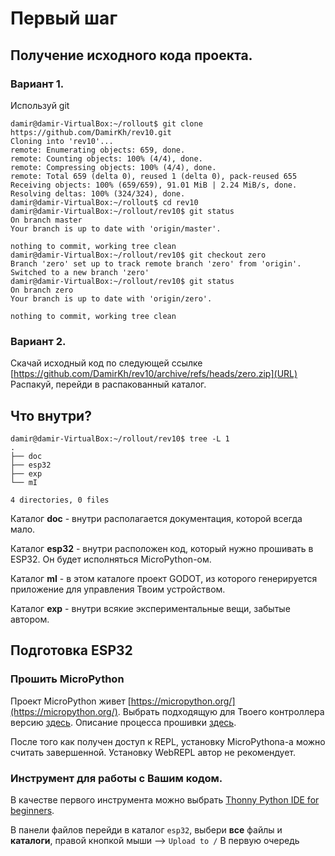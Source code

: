 # Первый шаг

## Получение исходного кода проекта.
### Вариант 1.
Используй git

    damir@damir-VirtualBox:~/rollout$ git clone https://github.com/DamirKh/rev10.git
    Cloning into 'rev10'...
    remote: Enumerating objects: 659, done.
    remote: Counting objects: 100% (4/4), done.
    remote: Compressing objects: 100% (4/4), done.
    remote: Total 659 (delta 0), reused 1 (delta 0), pack-reused 655
    Receiving objects: 100% (659/659), 91.01 MiB | 2.24 MiB/s, done.
    Resolving deltas: 100% (324/324), done.
    damir@damir-VirtualBox:~/rollout$ cd rev10
    damir@damir-VirtualBox:~/rollout/rev10$ git status
    On branch master
    Your branch is up to date with 'origin/master'.
    
    nothing to commit, working tree clean
    damir@damir-VirtualBox:~/rollout/rev10$ git checkout zero
    Branch 'zero' set up to track remote branch 'zero' from 'origin'.
    Switched to a new branch 'zero'
    damir@damir-VirtualBox:~/rollout/rev10$ git status
    On branch zero
    Your branch is up to date with 'origin/zero'.
    
    nothing to commit, working tree clean
    

### Вариант 2.
Скачай исходный код по следующей ссылке [https://github.com/DamirKh/rev10/archive/refs/heads/zero.zip](URL)
Распакуй, перейди в распакованный каталог.

## Что внутри?

    damir@damir-VirtualBox:~/rollout/rev10$ tree -L 1
    .
    ├── doc
    ├── esp32
    ├── exp
    └── mI
    
    4 directories, 0 files
    
Каталог **doc** - внутри располагается документация, которой всегда мало.

Каталог **esp32** - внутри расположен код, который нужно прошивать в ESP32. Он будет исполняться MicroPython-ом.

Каталог **mI** - в этом каталоге проект GODOT, из которого генерируется приложение для управления Твоим устройством.

Каталог **exp** - внутри всякие экспериментальные вещи, забытые автором.

## Подготовка ESP32
### Прошить MicroPython

Проект MicroPython живет [https://micropython.org/](https://micropython.org/).
Выбрать подходящую для Твоего контроллера версию [здесь](https://micropython.org/download/?port=esp32).
Описание процесса прошивки [здесь](https://docs.micropython.org/en/latest/esp32/quickref.html).

После того как получен доступ к REPL, установку MicroPythona-а можно считать завершенной. Установку WebREPL автор не рекомендует.

### Инструмент для работы с Вашим кодом.

В качестве первого инструмента можно выбрать [Thonny Python IDE for beginners](https://thonny.org/).

В панели файлов перейди в каталог `esp32`, выбери **все** файлы и **каталоги**, правой кнопкой мыши --> `Upload to /`
В первую очередь 
